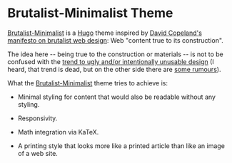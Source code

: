 # Brutalist-Minimalist Theme

[Brutalist-Minimalist][bm] is a [Hugo][] theme inspired by [David
Copeland's][copeland] [manifesto on brutalist web design][brutalist
web design]: Web "content true to its construction".

The idea here -- being true to the construction or materials -- is not
to be confused with the [trend to ugly and/or intentionally unusable
design][the ugly trend] (I heard, that trend is dead, but on the other
side there are [some rumours][revival rumours]).

What the [Brutalist-Minimalist][bm] theme tries to achieve is:

- Minimal styling for content that would also be readable without any styling.
- Responsivity.
- Math integration via KaTeX.
- A printing style that looks more like a printed article than like an image of a web site.


  [bm]:                   https://brutalist-minimalist.glitzersachen.de
  [hugo]:                 https://gohugo.io/
  
  [brutalist web design]: https://brutalist-web.design/
  [copeland]:             https://twitter.com/davetron5000
  [the ugly trend]:       https://medium.com/envato/brutalism-the-ugly-web-design-trend-taking-over-the-internet-2dbc8e822e37
  [revival rumours]:     https://www.nexgi.com/design/brutalist-web-design-2019/
